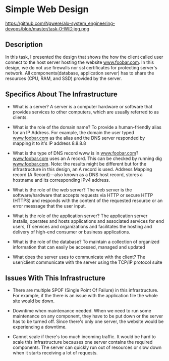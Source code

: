 # Simple Web Design

https://github.com/Ngwere/alx-system_engineering-devops/blob/master/task-0-WID.jpg.png

## Description
   In this task, I presented the design that shows the how the client called user connect to the host server hosting the website www.foobar.com. In this design, we do not use firewalls nor ssl certificates for protecting server's network. All components(database, application server) has to share the resources (CPU, RAM, and SSD) provided by the server. 

## Specifics About The Infrastructure
* What is a server?
  A server is a computer hardware or software that provides services to other computers, which are usually referred to as clients.

* What is the role of the domain name?
  To provide a human-friendly alias for an IP Address. For example, the domain the user typed www.foobar.com as the alias and the DNS server responded by mapping it to it's IP address 8.8.8.8

* What is the type of DNS record www is in www.foobar.com?
  www.foobar.com uses an A record. This can be checked by running dig www.foobar.com.
Note: the results might be different but for the infrastructure in this design, an A record is used.
Address Mapping record (A Record)—also known as a DNS host record, stores a hostname and its corresponding IPv4 address.

* What is the role of the web server?
  The web server is the software/hardware that accepts requests via HTTP or secure HTTP (HTTPS) and responds with the content of the requested resource or an error messsage that the user input.

* What is the role of the application server?
  The application server installs, operates and hosts applications and associated services for end users, IT services and organizations and facilitates the hosting and delivery of high-end consumer or business applications.

* What is the role of the database?
  To maintain a collection of organized information that can easily be accessed, managed and updated

* What does the server uses to communicate with the client?
  The user/client communicate with the server using the TCP/IP protocol suite

## Issues With This Infrastructure

* There are multiple SPOF (Single Point Of Failure) in this infrastructure.
For example, if the there is an issue with the application file the whole site would be down.

* Downtime when maintenance needed.
When we need to run some maintenance on any component, they have to be put down or the server has to be turned off. Since there's only one server, the website would be experiencing a downtime.

* Cannot scale if there's too much incoming traffic.
It would be hard to scale this infrastructure becauses one server contains the required components. The server can quickly run out of resources or slow down when it starts receiving a lot of requests.
